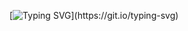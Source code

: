 [![Typing SVG](https://readme-typing-svg.demolab.com?font=Orbitron&weight=500&size=40&duration=2000&color=21C43E&center=true&vCenter=true&multiline=true&random=&width=436&height=126&lines=Welcome!;this+is+zajinmori.)](https://git.io/typing-svg)
